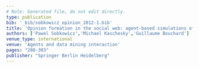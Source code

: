 ```yaml
---
# Note: Generated file, do not edit directly.
type: publication
bib: '_bib/sobkowicz_opinion_2012-1.bib'
title: 'Opinion formation in the social web: agent-based simulations of opinion convergence and divergence'
authors: ['Pawel Sobkowicz','Michael Kaschesky','Guillaume Bouchard']
venue_type: international
venue: 'Agents and data mining interaction'
pages: "288-303"
publisher: "Springer Berlin Heidelberg"
---
```

